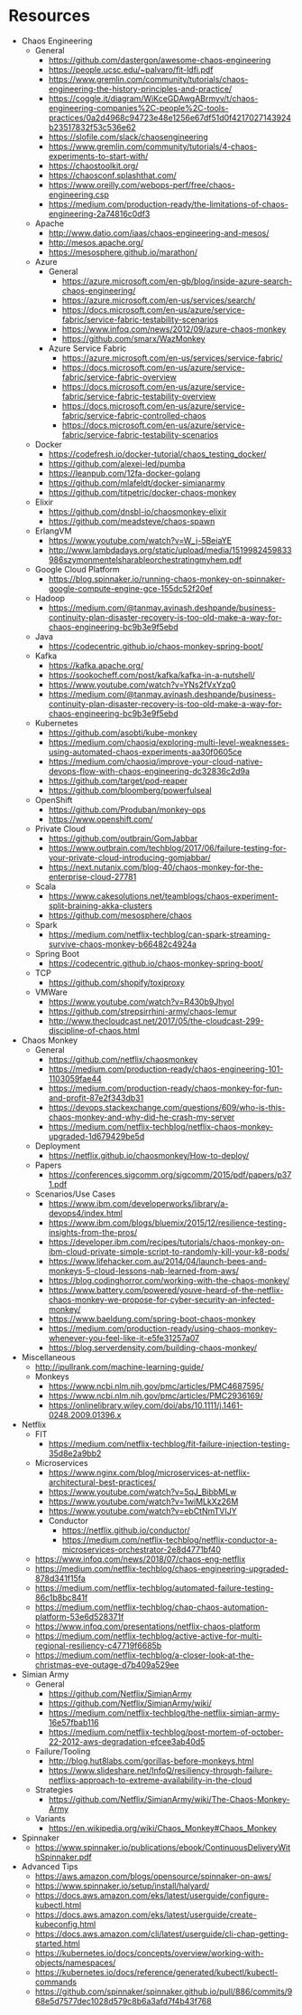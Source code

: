 # Resources

- Chaos Engineering
  - General
    - https://github.com/dastergon/awesome-chaos-engineering
    - https://people.ucsc.edu/~palvaro/fit-ldfi.pdf
    - https://www.gremlin.com/community/tutorials/chaos-engineering-the-history-principles-and-practice/
    - https://coggle.it/diagram/WiKceGDAwgABrmyv/t/chaos-engineering-companies%2C-people%2C-tools-practices/0a2d4968c94723e48e1256e67df51d0f4217027143924b23517832f53c536e62
    - https://slofile.com/slack/chaosengineering
    - https://www.gremlin.com/community/tutorials/4-chaos-experiments-to-start-with/
    - https://chaostoolkit.org/
    - https://chaosconf.splashthat.com/
    - https://www.oreilly.com/webops-perf/free/chaos-engineering.csp
    - https://medium.com/production-ready/the-limitations-of-chaos-engineering-2a74816c0df3
  - Apache
    - http://www.datio.com/iaas/chaos-engineering-and-mesos/
    - http://mesos.apache.org/
    - https://mesosphere.github.io/marathon/
  - Azure
    - General
      - https://azure.microsoft.com/en-gb/blog/inside-azure-search-chaos-engineering/
      - https://azure.microsoft.com/en-us/services/search/
      - https://docs.microsoft.com/en-us/azure/service-fabric/service-fabric-testability-scenarios
      - https://www.infoq.com/news/2012/09/azure-chaos-monkey
      - https://github.com/smarx/WazMonkey
    - Azure Service Fabric
      - https://azure.microsoft.com/en-us/services/service-fabric/
      - https://docs.microsoft.com/en-us/azure/service-fabric/service-fabric-overview
      - https://docs.microsoft.com/en-us/azure/service-fabric/service-fabric-testability-overview
      - https://docs.microsoft.com/en-us/azure/service-fabric/service-fabric-controlled-chaos
      - https://docs.microsoft.com/en-us/azure/service-fabric/service-fabric-testability-scenarios
  - Docker
    - https://codefresh.io/docker-tutorial/chaos_testing_docker/
    - https://github.com/alexei-led/pumba
    - https://leanpub.com/12fa-docker-golang
    - https://github.com/mlafeldt/docker-simianarmy
    - https://github.com/titpetric/docker-chaos-monkey
  - Elixir
    - https://github.com/dnsbl-io/chaosmonkey-elixir
    - https://github.com/meadsteve/chaos-spawn
  - ErlangVM
    - https://www.youtube.com/watch?v=W_j-5BeiaYE
    - http://www.lambdadays.org/static/upload/media/1519982459833986szymonmentelsharableorchestratingmyhem.pdf
  - Google Cloud Platform
    - https://blog.spinnaker.io/running-chaos-monkey-on-spinnaker-google-compute-engine-gce-155dc52f20ef
  - Hadoop
    - https://medium.com/@tanmay.avinash.deshpande/business-continuity-plan-disaster-recovery-is-too-old-make-a-way-for-chaos-engineering-bc9b3e9f5ebd
  - Java
    - https://codecentric.github.io/chaos-monkey-spring-boot/
  - Kafka
    - https://kafka.apache.org/
    - https://sookocheff.com/post/kafka/kafka-in-a-nutshell/
    - https://www.youtube.com/watch?v=YNs2fVxYzq0
    - https://medium.com/@tanmay.avinash.deshpande/business-continuity-plan-disaster-recovery-is-too-old-make-a-way-for-chaos-engineering-bc9b3e9f5ebd
  - Kubernetes
    - https://github.com/asobti/kube-monkey
    - https://medium.com/chaosiq/exploring-multi-level-weaknesses-using-automated-chaos-experiments-aa30f0605ce
    - https://medium.com/chaosiq/improve-your-cloud-native-devops-flow-with-chaos-engineering-dc32836c2d9a
    - https://github.com/target/pod-reaper
    - https://github.com/bloomberg/powerfulseal
  - OpenShift
    - https://github.com/Produban/monkey-ops
    - https://www.openshift.com/
  - Private Cloud
    - https://github.com/outbrain/GomJabbar
    - https://www.outbrain.com/techblog/2017/06/failure-testing-for-your-private-cloud-introducing-gomjabbar/
    - https://next.nutanix.com/blog-40/chaos-monkey-for-the-enterprise-cloud-27781
  - Scala
    - https://www.cakesolutions.net/teamblogs/chaos-experiment-split-braining-akka-clusters
    - https://github.com/mesosphere/chaos
  - Spark
    - https://medium.com/netflix-techblog/can-spark-streaming-survive-chaos-monkey-b66482c4924a
  - Spring Boot
    - https://codecentric.github.io/chaos-monkey-spring-boot/
  - TCP
    - https://github.com/shopify/toxiproxy
  - VMWare
    - https://www.youtube.com/watch?v=R430b9JhyoI
    - https://github.com/strepsirrhini-army/chaos-lemur
    - http://www.thecloudcast.net/2017/05/the-cloudcast-299-discipline-of-chaos.html
- Chaos Monkey
  - General
    - https://github.com/netflix/chaosmonkey
    - https://medium.com/production-ready/chaos-engineering-101-1103059fae44
    - https://medium.com/production-ready/chaos-monkey-for-fun-and-profit-87e2f343db31
    - https://devops.stackexchange.com/questions/609/who-is-this-chaos-monkey-and-why-did-he-crash-my-server
    - https://medium.com/netflix-techblog/netflix-chaos-monkey-upgraded-1d679429be5d
  - Deployment
    - https://netflix.github.io/chaosmonkey/How-to-deploy/
  - Papers
    - https://conferences.sigcomm.org/sigcomm/2015/pdf/papers/p371.pdf
  - Scenarios/Use Cases
    - https://www.ibm.com/developerworks/library/a-devops4/index.html
    - https://www.ibm.com/blogs/bluemix/2015/12/resilience-testing-insights-from-the-pros/
    - https://developer.ibm.com/recipes/tutorials/chaos-monkey-on-ibm-cloud-private-simple-script-to-randomly-kill-your-k8-pods/
    - https://www.lifehacker.com.au/2014/04/launch-bees-and-monkeys-5-cloud-lessons-nab-learned-from-aws/
    - https://blog.codinghorror.com/working-with-the-chaos-monkey/
    - https://www.battery.com/powered/youve-heard-of-the-netflix-chaos-monkey-we-propose-for-cyber-security-an-infected-monkey/
    - https://www.baeldung.com/spring-boot-chaos-monkey
    - https://medium.com/production-ready/using-chaos-monkey-whenever-you-feel-like-it-e5fe31257a07
    - https://blog.serverdensity.com/building-chaos-monkey/
- Miscellaneous
  - http://ipullrank.com/machine-learning-guide/
  - Monkeys
    - https://www.ncbi.nlm.nih.gov/pmc/articles/PMC4687595/
    - https://www.ncbi.nlm.nih.gov/pmc/articles/PMC2936169/
    - https://onlinelibrary.wiley.com/doi/abs/10.1111/j.1461-0248.2009.01396.x
- Netflix
  - FIT
    - https://medium.com/netflix-techblog/fit-failure-injection-testing-35d8e2a9bb2
  - Microservices
    - https://www.nginx.com/blog/microservices-at-netflix-architectural-best-practices/
    - https://www.youtube.com/watch?v=5qJ_BibbMLw
    - https://www.youtube.com/watch?v=1wiMLkXz26M
    - https://www.youtube.com/watch?v=ebCtNmTVIJY
    - Conductor
      - https://netflix.github.io/conductor/
      - https://medium.com/netflix-techblog/netflix-conductor-a-microservices-orchestrator-2e8d4771bf40
  - https://www.infoq.com/news/2018/07/chaos-eng-netflix
  - https://medium.com/netflix-techblog/chaos-engineering-upgraded-878d341f15fa
  - https://medium.com/netflix-techblog/automated-failure-testing-86c1b8bc841f
  - https://medium.com/netflix-techblog/chap-chaos-automation-platform-53e6d528371f
  - https://www.infoq.com/presentations/netflix-chaos-platform
  - https://medium.com/netflix-techblog/active-active-for-multi-regional-resiliency-c47719f6685b
  - https://medium.com/netflix-techblog/a-closer-look-at-the-christmas-eve-outage-d7b409a529ee
- Simian Army
  - General
    - https://github.com/Netflix/SimianArmy
    - https://github.com/Netflix/SimianArmy/wiki/
    - https://medium.com/netflix-techblog/the-netflix-simian-army-16e57fbab116
    - https://medium.com/netflix-techblog/post-mortem-of-october-22-2012-aws-degradation-efcee3ab40d5
  - Failure/Tooling
    - http://blog.hut8labs.com/gorillas-before-monkeys.html
    - https://www.slideshare.net/InfoQ/resiliency-through-failure-netflixs-approach-to-extreme-availability-in-the-cloud
  - Strategies
    - https://github.com/Netflix/SimianArmy/wiki/The-Chaos-Monkey-Army
  - Variants
    - https://en.wikipedia.org/wiki/Chaos_Monkey#Chaos_Monkey
- Spinnaker
  - https://www.spinnaker.io/publications/ebook/ContinuousDeliveryWithSpinnaker.pdf
- Advanced Tips
  - https://aws.amazon.com/blogs/opensource/spinnaker-on-aws/
  - https://www.spinnaker.io/setup/install/halyard/
  - https://docs.aws.amazon.com/eks/latest/userguide/configure-kubectl.html
  - https://docs.aws.amazon.com/eks/latest/userguide/create-kubeconfig.html
  - https://docs.aws.amazon.com/cli/latest/userguide/cli-chap-getting-started.html
  - https://kubernetes.io/docs/concepts/overview/working-with-objects/namespaces/
  - https://kubernetes.io/docs/reference/generated/kubectl/kubectl-commands
  - https://github.com/spinnaker/spinnaker.github.io/pull/886/commits/968e5d7577dec1028d579c8b6a3afd7f4b43f768